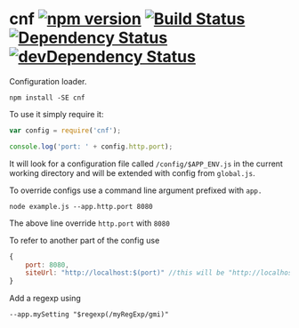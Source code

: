 cnf [![npm version](https://badge.fury.io/js/cnf.svg)](http://badge.fury.io/js/cnf) [![Build Status](https://travis-ci.org/debitoor/cnf.svg?branch=master)](https://travis-ci.org/debitoor/cnf) [![Dependency Status](https://david-dm.org/debitoor/cnf.svg)](https://david-dm.org/debitoor/cnf) [![devDependency Status](https://david-dm.org/debitoor/cnf/dev-status.svg)](https://david-dm.org/debitoor/cnf#info=devDependencies)
===

Configuration loader.

	npm install -SE cnf 

To use it simply require it:

```js
var config = require('cnf');

console.log('port: ' + config.http.port);
```

It will look for a configuration file called `/config/$APP_ENV.js` in the current working directory and will be extended with config from `global.js`.

To override configs use a command line argument prefixed with `app.`

	node example.js --app.http.port 8080

The above line override `http.port` with `8080`

To refer to another part of the config use
```js
{
	port: 8080,
	siteUrl: "http://localhost:$(port)" //this will be "http://localhost:8080"
}
```

Add a regexp using
```
--app.mySetting "$regexp(/myRegExp/gmi)"
```

